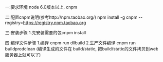一:要求环境  node 6.0版本以上, cnpm

二:配置cnpm说明(参考http://npm.taobao.org/)
npm install -g cnpm --registry=https://registry.npm.taobao.org

三:安装步骤
1.先安装需要的包cnpm install

四:编译文件步骤
1.编译 cnpm run dllbuild
2.生产文件编译 cnpm run buildprodclean (编译生成的文件在 build/static, 把build/static的文件拷贝到web服务器上就可以了)
